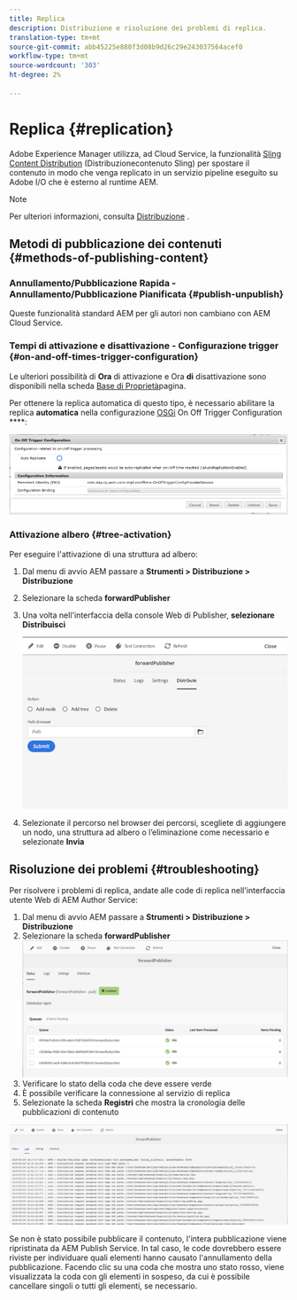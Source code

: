 ```yaml
---
title: Replica
description: Distribuzione e risoluzione dei problemi di replica.
translation-type: tm+mt
source-git-commit: abb45225e880f3d08b9d26c29e243037564acef0
workflow-type: tm+mt
source-wordcount: '303'
ht-degree: 2%

---
```



# Replica {#replication}

Adobe Experience Manager utilizza, ad Cloud Service, la funzionalità [Sling Content Distribution](https://sling.apache.org/documentation/bundles/content-distribution.html) (Distribuzionecontenuto Sling) per spostare il contenuto in modo che venga replicato in un servizio pipeline eseguito su  Adobe I/O che è esterno al runtime AEM.

>[!NOTE]
>
>Per ulteriori informazioni, consulta [Distribuzione](/help/core-concepts/architecture.md#content-distribution) .

## Metodi di pubblicazione dei contenuti {#methods-of-publishing-content}

### Annullamento/Pubblicazione Rapida - Annullamento/Pubblicazione Pianificata {#publish-unpublish}

Queste funzionalità standard AEM per gli autori non cambiano con AEM Cloud Service.

### Tempi di attivazione e disattivazione - Configurazione trigger {#on-and-off-times-trigger-configuration}

Le ulteriori possibilità di **Ora** di attivazione e Ora **di** disattivazione sono disponibili nella scheda [Base di Proprietà](/help/sites-cloud/authoring/fundamentals/page-properties.md#basic)pagina.

Per ottenere la replica automatica di questo tipo, è necessario abilitare la replica **automatica** nella configurazione [OSGi](/help/implementing/deploying/configuring-osgi.md) On Off Trigger Configuration ****:

![Configurazione attivatore OSGi attivato](/help/operations/assets/replication-on-off-trigger.png)

### Attivazione albero {#tree-activation}

Per eseguire l&#39;attivazione di una struttura ad albero:

1. Dal menu di avvio AEM passare a **Strumenti > Distribuzione > Distribuzione**
2. Selezionare la scheda **forwardPublisher**
3. Una volta nell&#39;interfaccia della console Web di Publisher, **selezionare Distribuisci**

   ![](assets/distribute.png "Distribuisci")
4. Selezionate il percorso nel browser dei percorsi, scegliete di aggiungere un nodo, una struttura ad albero o l’eliminazione come necessario e selezionate **Invia**

## Risoluzione dei problemi {#troubleshooting}

Per risolvere i problemi di replica, andate alle code di replica nell&#39;interfaccia utente Web di AEM Author Service:

1. Dal menu di avvio AEM passare a **Strumenti > Distribuzione > Distribuzione**
2. Selezionare la scheda **forwardPublisher**
   ![](assets/status.png "StatusStatus")
3. Verificare lo stato della coda che deve essere verde
4. È possibile verificare la connessione al servizio di replica
5. Selezionate la scheda **Registri** che mostra la cronologia delle pubblicazioni di contenuto

![](assets/logs.png "LogsLogs")

Se non è stato possibile pubblicare il contenuto, l&#39;intera pubblicazione viene ripristinata da AEM Publish Service.
In tal caso, le code dovrebbero essere riviste per individuare quali elementi hanno causato l&#39;annullamento della pubblicazione. Facendo clic su una coda che mostra uno stato rosso, viene visualizzata la coda con gli elementi in sospeso, da cui è possibile cancellare singoli o tutti gli elementi, se necessario.
